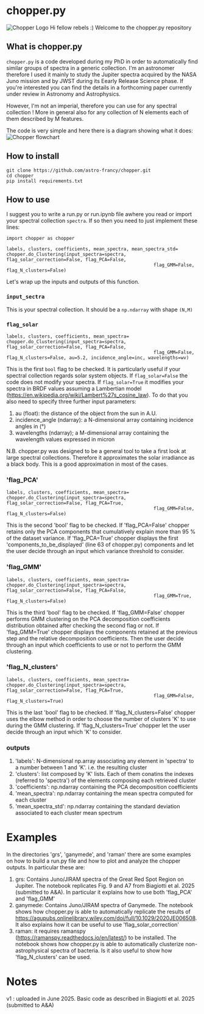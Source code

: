 # chopper.py
![Chopper Logo](images/chopper_logo.png)
Hi fellow rebels :) Welcome to the chopper.py repository

## What is chopper.py
`chopper.py` is a code developed during my PhD in order to automatically find similar groups of spectra in a generic collection. I'm an astronomer therefore I used it mainly to study the Jupiter spectra acquired by the NASA Juno mission and by JWST during its Eearly Release Science phase. If you're interested you can find the details in a forthcoming paper currently under review in Astronomy and Astrophysics.

However, I'm not an imperial, therefore you can use for any spectral collection ! More in general also for any collection of N elements each of them described by M features.

The code is very simple and here there is a diagram showing what it does:
![Chopper flowchart](images/chopper_flowchart.png)

## How to install

```
git clone https://github.com/astro-francy/chopper.git
cd chopper
pip install requirements.txt
```

## How to use
I suggest you to write a run.py or run.ipynb file awhere you read or import your spectral collection `spectra`. If so then you need to just implement these lines:
```
import chopper as chopper

labels, clusters, coefficients, mean_spectra, mean_spectra_std= chopper.do_Clustering(input_spectra=spectra, flag_solar_correction=False, flag_PCA=False,
                                                      flag_GMM=False, flag_N_clusters=False)
```
Let's wrap up the inputs and outputs of this function. 

### `input_sectra`
This is your spectral collection. It should be a `np.ndarray` with shape `(N,M)`

### `flag_solar`
```
labels, clusters, coefficients, mean_spectra= chopper.do_Clustering(input_spectra=spectra, flag_solar_correction=False, flag_PCA=False,
                                                      flag_GMM=False, flag_N_clusters=False, au=5.2, incidence_angle=inc, wavelengths=wv)
```
This is the first `bool` flag to be checked. It is particularly useful if your spectral collection regards solar system objects. If `flag_solar=False` the code does not modify your spectra. If `flag_solar=True` it modifies your spectra in BRDF values assuming a Lambertian model (https://en.wikipedia.org/wiki/Lambert%27s_cosine_law). To do that you also need to specify three further input parameters:
1. au (float): the distance of the object from the sun in A.U.
2. incidence_angle (ndarray): a N-dimensional array containing incidence angles in (°)
3. wavelengths (ndarray); a M-dimensional array containing the wavelength values expressed in micron

N.B. chopper.py was designed to be a general tool to take a first look at large spectral collections. Therefore it approximates the solar irradiance as a black body. This is a good approximation in most of the cases.

### 'flag_PCA'
```
labels, clusters, coefficients, mean_spectra= chopper.do_Clustering(input_spectra=spectra, flag_solar_correction=False, flag_PCA=True,
                                                      flag_GMM=False, flag_N_clusters=False)
```
This is the second 'bool' flag to be checked. If 'flag_PCA=False' chopper retains only the PCA components that cumulatively explain more than 95 % of the dataset variance. If 'flag_PCA=True' chopper displays the first 'components_to_be_displayed' (line 63 of chopper.py) components and let the user decide through an input which variance threshold to consider.

### 'flag_GMM'
```
labels, clusters, coefficients, mean_spectra= chopper.do_Clustering(input_spectra=spectra, flag_solar_correction=False, flag_PCA=False,
                                                      flag_GMM=True, flag_N_clusters=False)
```
This is the third 'bool' flag to be checked. If 'flag_GMM=False' chopper performs GMM clustering on the PCA decomposition coefficients distribution obtained after checking the second flag or not. If 'flag_GMM=True' chopper displays the components retained at the previous step and the relative decomposition coefficients. Then the user decide through an input which coefficients to use or not to perform the GMM clustering.

### 'flag_N_clusters'
```
labels, clusters, coefficients, mean_spectra= chopper.do_Clustering(input_spectra=spectra, flag_solar_correction=False, flag_PCA=True,
                                                      flag_GMM=False, flag_N_clusters=True)
```
This is the last 'bool' flag to be checked. If 'flag_N_clusters=False' chopper uses the elbow method in order to choose the number of clusters 'K' to use during the GMM clustering. If 'flag_N_clusters=True' chopper let the user decide through an input which 'K' to consider. 

### outputs
1. 'labels': N-dimensional np.array associating any element in 'spectra' to a number between 1 and 'K'. i.e. the resulting cluster
2. 'clusters': list composed by 'K' lists. Each of them conatins the indexes (referred to 'spectra') of the elements composing each retrieved cluster
3. 'coefficients': np.ndarray containing the PCA decomposition coefficients
4. 'mean_spectra': np.ndarray containing the mean spectra computed for each cluster
5. 'mean_spectra_std': np.ndarray containing the standard deviation associated to each cluster mean spectrum

# Examples
In the directories 'grs', 'ganymede', and 'raman' there are some examples on how to build a run.py file and how to plot and analyze the chopper outputs. In particular these are:

1. grs: Contains Juno/JIRAM spectra of the Great Red Spot Region on Jupiter. The notebook replicates Fig. 9 and A7 from Biagiotti et al. 2025 (submitted to A&A). In particular it explains how to use both 'flag_PCA' and 'flag_GMM'
2. ganymede: Contains Juno/JIRAM spectra of Ganymede. The notebook shows how chopper.py is able to automatically replicate the results of https://agupubs.onlinelibrary.wiley.com/doi/full/10.1029/2020JE006508. It also explains how it can be useful to use 'flag_solar_correction'
3. raman: it requires ramanspy (https://ramanspy.readthedocs.io/en/latest/) to be installed. The notebook shows how chopper.py is able to automatically clusterize non-astrophysical spectra of bacteria. Is it also useful to show how 'flag_N_clusters' can be used.

# Notes

v1 : uploaded in June 2025. Basic code as described in Biagiotti et al. 2025 (submitted to A&A)
